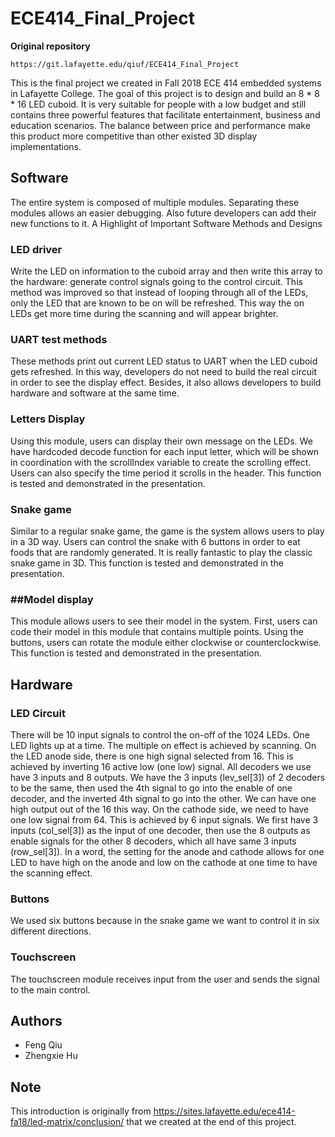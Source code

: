 # ECE414_Final_Project
**Original repository**
```
https://git.lafayette.edu/qiuf/ECE414_Final_Project
```
This is the final project we created in Fall 2018 ECE 414 embedded systems in Lafayette College. The goal of this project is to design and build an 8 * 8 * 16 LED cuboid. It is very suitable for people with a low budget and still contains three powerful features that
facilitate entertainment, business and education scenarios. The balance between price and performance make this product more competitive than other existed 3D display
implementations.

## Software
The entire system is composed of multiple modules. Separating these modules allows an easier debugging. Also future developers can add their new functions to it.
A Highlight of Important Software Methods and Designs

### LED driver
Write the LED on information to the cuboid array and then write this array to the hardware: generate control signals going to the control circuit. This method was improved so that instead of looping through all of the LEDs, only the LED that are known to be on will be refreshed. This way the on LEDs get more time during the scanning and will appear brighter.

### UART test methods
These methods print out current LED status to UART when the LED cuboid gets refreshed. In this way, developers do not need to build the real circuit in order to see the display effect. Besides, it also allows developers to build hardware and software at the same time.

### Letters Display
Using this module, users can display their own message on the LEDs. We have hardcoded decode function for each input letter, which will be shown in coordination with the scrollIndex variable to create the scrolling effect. Users can also specify the time period it scrolls in the header. This function is tested and demonstrated in the presentation.

### Snake game
Similar to a regular snake game, the game is the system allows users to play in a 3D way. Users can control the snake with 6 buttons in order to eat foods that are randomly generated. It is really fantastic to play the classic snake game in 3D. This function is tested and demonstrated in the presentation.

### ##Model display
This module allows users to see their model in the system. First, users can code their model in this module that contains multiple points. Using the buttons, users can rotate the module either clockwise or counterclockwise. This function is tested and demonstrated in the presentation.

## Hardware

### LED Circuit
There will be 10 input signals to control the on-off of the 1024 LEDs. One LED lights up at a time. The multiple on effect is achieved by scanning.
On the LED anode side, there is one high signal selected from 16. This is achieved by inverting 16 active low (one low) signal.  All decoders we use have 3 inputs and 8 outputs. We have the 3 inputs (lev_sel[3]) of 2 decoders to be the same, then used the 4th signal to go into the enable of one decoder, and the inverted 4th signal to go into the other. We can have one high output out of the 16 this way.
On the cathode side, we need to have one low signal from 64. This is achieved by 6 input signals. We first have 3 inputs (col_sel[3]) as the input of one decoder, then use the 8 outputs as enable signals for the other 8 decoders, which all have same 3 inputs (row_sel[3]).
In a word, the setting for the anode and cathode allows for one LED to have high on the anode and low on the cathode at one time to have the scanning effect.
### Buttons
We used six buttons because in the snake game we want to control it in six different directions.
### Touchscreen
The touchscreen module receives input from the user and sends the signal to the main control.
## Authors
* Feng Qiu
* Zhengxie Hu
## Note
This introduction is originally from https://sites.lafayette.edu/ece414-fa18/led-matrix/conclusion/ that we created at the end of this project.
